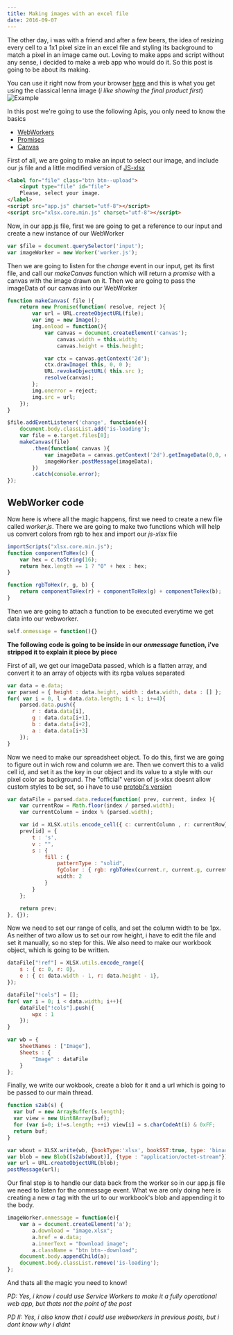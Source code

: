 ```yaml
---
title: Making images with an excel file
date: 2016-09-07
---
```


The other day, i was with a friend and after a few beers, the idea of resizing every cell to a 1x1 pixel size in an excel file and styling its background to match a pixel in an image came out. Loving to make apps and script without any sense, i decided to make a web app who would do it. So this post is going to be about its making.

You can use it right now from your browser [here](https://pudymody.github.io/image-to-excel-grid/) and this is what you get using the classical lenna image (*i like showing the final product first*)
![Example](http://i.imgur.com/NznlVm1.jpg)

In this post we're going to use the following Apis, you only need to know the basics

* [WebWorkers](https://developer.mozilla.org/en-US/docs/Web/API/Web_Workers_API/Using_web_workers)
* [Promises](https://developer.mozilla.org/en-US/docs/Web/JavaScript/Reference/Global_Objects/Promise)
* [Canvas](https://developer.mozilla.org/en-US/docs/Web/API/Canvas_API)

First of all, we are going to make an input to select our image, and include our js file and a little modified version of [JS-xlsx](https://github.com/SheetJS/js-xlsx)

```html
<label for="file" class="btn btn--upload">
	<input type="file" id="file">
	Please, select your image.
</label>
<script src="app.js" charset="utf-8"></script>
<script src="xlsx.core.min.js" charset="utf-8"></script>
```

Now, in our app.js file, first we are going to get a reference to our input and create a new instance of our WebWorker

```js
var $file = document.querySelector('input');
var imageWorker = new Worker('worker.js');
```

Then we are going to listen for the *change* event in our input, get its first file, and call our *makeCanvas* function which will return a *promise* with a canvas with the image drawn on it. Then we are going to pass the imageData of our canvas into our WebWorker

```js
function makeCanvas( file ){
	return new Promise(function( resolve, reject ){
		var url = URL.createObjectURL(file);
		var img = new Image();
		img.onload = function(){
			var canvas = document.createElement('canvas');
				canvas.width = this.width;
				canvas.height = this.height;

			var ctx = canvas.getContext('2d');
			ctx.drawImage( this, 0, 0 );
			URL.revokeObjectURL( this.src );
			resolve(canvas);
		};
		img.onerror = reject;
		img.src = url;
	});
}

$file.addEventListener('change', function(e){
	document.body.classList.add('is-loading');
	var file = e.target.files[0];
	makeCanvas(file)
		.then(function( canvas ){
			var imageData = canvas.getContext('2d').getImageData(0,0, canvas.width, canvas.height );
			imageWorker.postMessage(imageData);
		})
		.catch(console.error);
});
```

## WebWorker code
Now here is where all the magic happens, first we need to create a new file called *worker.js*. There we are going to make two functions which will help us convert colors from rgb to hex and import our *js-xlsx* file

```js
importScripts("xlsx.core.min.js");
function componentToHex(c) {
    var hex = c.toString(16);
    return hex.length == 1 ? "0" + hex : hex;
}

function rgbToHex(r, g, b) {
    return componentToHex(r) + componentToHex(g) + componentToHex(b);
}
```

Then we are going to attach a function to be executed everytime we get data into our webworker.

```js
self.onmessage = function(){}
```

**The following code is going to be inside in our *onmessage* function, i've stripped it to explain it piece by piece**

First of all, we get our imageData passed, which is a flatten array, and convert it to an array of objects with its rgba values separated
```js
var data = e.data;
var parsed = { height : data.height, width : data.width, data : [] };
for( var i = 0, l = data.data.length; i < l; i+=4){
	parsed.data.push({
		r : data.data[i],
		g : data.data[i+1],
		b : data.data[i+2],
		a : data.data[i+3]
	});
}
```

Now we need to make our spreadsheet object. To do this, first we are going to figure out in wich row and column we are. Then we convert this to a valid cell id, and set it as the key in our object and its value to a style with our pixel color as background. The "official" version of js-xlsx doesnt allow custom styles to be set, so i have to use [protobi's version](https://github.com/protobi/js-xlsx)
```js
var dataFile = parsed.data.reduce(function( prev, current, index ){
	var currentRow = Math.floor(index / parsed.width);
	var currentColumn = index % (parsed.width);

	var id = XLSX.utils.encode_cell({ c: currentColumn , r: currentRow});
	prev[id] = {
		t : 's',
		v : "",
		s : {
			fill : {
				patternType : "solid",
				fgColor : { rgb: rgbToHex(current.r, current.g, current.b) },
				width: 2
			}
		}
	};

	return prev;
}, {});
```

Now we need to set our range of cells, and set the column width to be 1px. As neither of two allow us to set our row height, i have to edit the file and set it manually, so no step for this. We also need to make our workbook object, which is going to be written.
```js
dataFile["!ref"] = XLSX.utils.encode_range({
	s : { c: 0, r: 0},
	e : { c: data.width - 1, r: data.height - 1},
});

dataFile["!cols"] = [];
for( var i = 0; i < data.width; i++){
	dataFile["!cols"].push({
		wpx : 1
	});
}

var wb = {
	SheetNames : ["Image"],
	Sheets : {
		"Image" : dataFile
	}
};
```

Finally, we write our wokbook, create a blob for it and a url which is going to be passed to our main thread.
```js
function s2ab(s) {
  var buf = new ArrayBuffer(s.length);
  var view = new Uint8Array(buf);
  for (var i=0; i!=s.length; ++i) view[i] = s.charCodeAt(i) & 0xFF;
  return buf;
}

var wbout = XLSX.write(wb, {bookType:'xlsx', bookSST:true, type: 'binary'});
var blob = new Blob([s2ab(wbout)], {type : "application/octet-stream"});
var url = URL.createObjectURL(blob);
postMessage(url);
```

Our final step is to handle our data back from the worker so in our app.js file we need to listen for the onmessage event. What we are only doing here is creating a new *a* tag with the url to our workbook's blob and appending it to the body.
```js
imageWorker.onmessage = function(e){
	var a = document.createElement('a');
		a.download = "image.xlsx";
		a.href = e.data;
		a.innerText = "Download image";
		a.className = "btn btn--download";
	document.body.appendChild(a);
	document.body.classList.remove('is-loading');
};
```

And thats all the magic you need to know!

*PD: Yes, i know i could use Service Workers to make it a fully operational web app, but thats not the point of the post*

*PD II: Yes, i also know that i could use webworkers in previous posts, but i dont know why i didnt*
